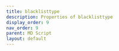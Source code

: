 ```yaml
---
title: blacklisttype
description: Properties of blacklisttype
display_order: 9
nav_order: 9
parent: MD Script
layout: default
---
```



